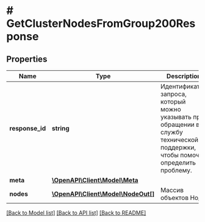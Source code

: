 # # GetClusterNodesFromGroup200Response

## Properties

Name | Type | Description | Notes
------------ | ------------- | ------------- | -------------
**response_id** | **string** | Идентификатор запроса, который можно указывать при обращении в службу технической поддержки, чтобы помочь определить проблему. |
**meta** | [**\OpenAPI\Client\Model\Meta**](Meta.md) |  |
**nodes** | [**\OpenAPI\Client\Model\NodeOut[]**](NodeOut.md) | Массив объектов Нода |

[[Back to Model list]](../../README.md#models) [[Back to API list]](../../README.md#endpoints) [[Back to README]](../../README.md)
